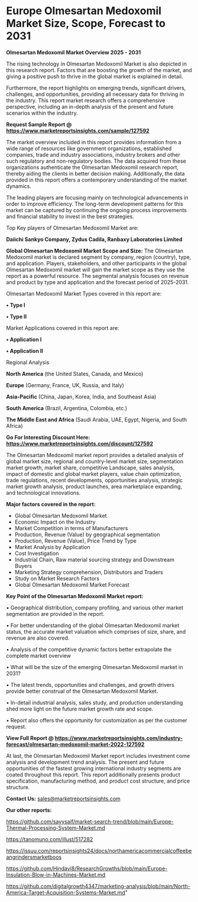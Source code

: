 # Europe Olmesartan Medoxomil Market Size, Scope, Forecast to 2031

<Strong> Olmesartan Medoxomil Market Overview 2025 - 2031</strong>

The rising technology in Olmesartan Medoxomil Market is also depicted in this research report. Factors that are boosting the growth of the market, and giving a positive push to thrive in the global market is explained in detail.

Furthermore, the report highlights on emerging trends, significant drivers, challenges, and opportunities, providing all necessary data for thriving in the industry. This report market research offers a comprehensive perspective, including an in-depth analysis of the present and future scenarios within the industry.

<strong>Request Sample Report @ <a href=https://www.marketreportsinsights.com/sample/127592>https://www.marketreportsinsights.com/sample/127592</a></strong>

The market overview included in this report provides information from a wide range of resources like government organizations, established companies, trade and industry associations, industry brokers and other such regulatory and non-regulatory bodies. The data acquired from these organizations authenticate the Olmesartan Medoxomil research report, thereby aiding the clients in better decision making. Additionally, the data provided in this report offers a contemporary understanding of the market dynamics.

The leading players are focusing mainly on technological advancements in order to improve efficiency. The long-term development patterns for this market can be captured by continuing the ongoing process improvements and financial stability to invest in the best strategies.

Top Key players of Olmesartan Medoxomil Market are:

<strong>Daiichi Sankyo Company, Zydus Cadila, Ranbaxy Laboratories Limited</strong>

<strong><b>Global Olmesartan Medoxomil Market Scope and Size:</b></strong>
The Olmesartan Medoxomil market is declared segment by company, region (country), type, and application. Players, stakeholders, and other participants in the global Olmesartan Medoxomil market will gain the market scope as they use the report as a powerful resource. The segmental analysis focuses on revenue and product by type and application and the forecast period of 2025-2031.

Olmesartan Medoxomil Market Types covered in this report are:

<strong>• Type I

• Type II</strong>

Market Applications covered in this report are:

<strong>• Application I

• Application II</strong> 

Regional Analysis

<strong>North America</strong> (the United States, Canada, and Mexico)

<strong>Europe</strong> (Germany, France, UK, Russia, and Italy)

<strong>Asia-Pacific</strong> (China, Japan, Korea, India, and Southeast Asia)

<strong>South America</strong> (Brazil, Argentina, Colombia, etc.)

<strong>The Middle East and Africa</strong> (Saudi Arabia, UAE, Egypt, Nigeria, and South Africa)

<strong>Go For Interesting Discount Here: <a href=https://www.marketreportsinsights.com/discount/127592>https://www.marketreportsinsights.com/discount/127592</a></strong>

The Olmesartan Medoxomil market report provides a detailed analysis of global market size, regional and country-level market size, segmentation market growth, market share, competitive Landscape, sales analysis, impact of domestic and global market players, value chain optimization, trade regulations, recent developments, opportunities analysis, strategic market growth analysis, product launches, area marketplace expanding, and technological innovations.

<strong><b>Major factors covered in the report:</b></strong>
<ul>
  <li>Global Olmesartan Medoxomil Market </li>
  <li>Economic Impact on the Industry</li>
  <li>Market Competition in terms of Manufacturers</li>
  <li>Production, Revenue (Value) by geographical segmentation</li>
  <li>Production, Revenue (Value), Price Trend by Type</li>
  <li>Market Analysis by Application</li>
  <li>Cost Investigation</li>
  <li>Industrial Chain, Raw material sourcing strategy and Downstream Buyers</li>
  <li>Marketing Strategy comprehension, Distributors and Traders</li>
  <li>Study on Market Research Factors</li>
  <li>Global Olmesartan Medoxomil Market Forecast</li>
</ul>

<strong><b>Key Point of the Olmesartan Medoxomil Market report:</b></strong>

• Geographical distribution, company profiling, and various other market segmentation are provided in the report.

• For better understanding of the global Olmesartan Medoxomil market status, the accurate market valuation which comprises of size, share, and revenue are also covered.

• Analysis of the competitive dynamic factors better extrapolate the complete market overview

• What will be the size of the emerging Olmesartan Medoxomil market in 2031?

• The latest trends, opportunities and challenges, and growth drivers provide better construal of the Olmesartan Medoxomil Market.

• In-detail industrial analysis, sales study, and production understanding shed more light on the future market growth rate and scope.

• Report also offers the opportunity for customization as per the customer request.

<strong><b>View Full Report @ <a href=https://www.marketreportsinsights.com/industry-forecast/olmesartan-medoxomil-market-2022-127592>https://www.marketreportsinsights.com/industry-forecast/olmesartan-medoxomil-market-2022-127592</a></b></strong>


At last, the Olmesartan Medoxomil Market report includes investment come analysis and development trend analysis. The present and future opportunities of the fastest growing international industry segments are coated throughout this report. This report additionally presents product specification, manufacturing method, and product cost structure, and price structure.

<strong>Contact Us:</strong>
sales@marketreportsinsights.com

<strong>Our other reports:</strong>

<a href=https://github.com/sayysaif/market-search-trend/blob/main/Europe-Thermal-Processing-System-Market.md>https://github.com/sayysaif/market-search-trend/blob/main/Europe-Thermal-Processing-System-Market.md</a>

<a href=https://tanomuno.com/illust/517282>https://tanomuno.com/illust/517282</a>

<a href=https://issuu.com/reportsinsights24/docs/northamericacommercialcoffeebeangrindersmarketboos>https://issuu.com/reportsinsights24/docs/northamericacommercialcoffeebeangrindersmarketboos</a>

<a href=https://github.com/Hindavi8/ResearchGrowths/blob/main/Europe-Insulation-Blow-in-Machines-Market.md>https://github.com/Hindavi8/ResearchGrowths/blob/main/Europe-Insulation-Blow-in-Machines-Market.md</a>

<a href=https://github.com/digitalgrowth4347/marketing-analysis/blob/main/North-America-Target-Acquisition-Systems-Market.md>https://github.com/digitalgrowth4347/marketing-analysis/blob/main/North-America-Target-Acquisition-Systems-Market.md</a>"
